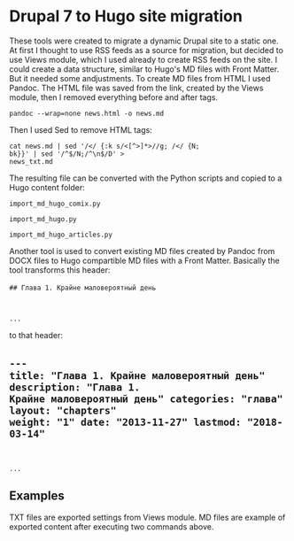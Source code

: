 # Drupal 7 to Hugo site migration #

These tools were created to migrate a dynamic Drupal site to a static one.
At first I thought to use RSS feeds as a source for migration, but decided to use Views module, which I used already to create RSS feeds on the site. I could create a data structure, similar to Hugo's MD files with Front Matter. But it needed some andjustments.
To create MD files from HTML I used Pandoc. The HTML file was saved from the link, created by the Views module, then I removed everything before  <code><!-- !Main Content --></code> and after <code><!-- !Feed Icons --></code>  tags.

<code>pandoc --wrap=none news.html -o news.md</code> 

Then I used Sed to remove HTML tags:

<code>cat news.md | sed '/</ {:k s/<[^>]*>//g; /</ {N; bk}}' | sed '/^$/N;/^\n$/D' > news_txt.md</code> 

The resulting file can be converted with the Python scripts and copied to a Hugo content folder:

<code>import_md_hugo_comix.py</code> 

<code>import_md_hugo.py</code> 

<code>import_md_hugo_articles.py</code> 

Another tool is used to convert existing MD files created by Pandoc from DOCX files to Hugo compartible MD files with a Front Matter. Basically the tool transforms this header:

﻿<code>## Глава 1. Крайне маловероятный день

...</code>

to that header:

﻿<code>﻿---
title: "Глава 1. Крайне маловероятный день"
description: "Глава 1. Крайне маловероятный день"
categories: "глава"
layout: "chapters"
weight: "1"
date: "2013-11-27"
lastmod: "2018-03-14"
---

...</code>


## Examples ##

TXT files are exported settings from Views module.
MD files are example of exported content after executing two commands above.

